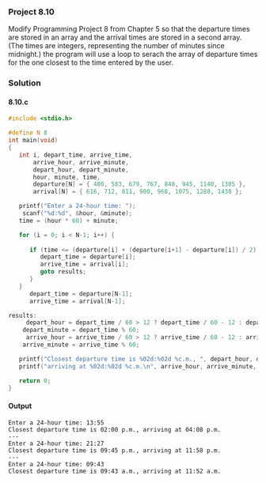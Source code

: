 ### Project 8.10
Modify Programming Project 8 from Chapter 5 so that the departure times are stored in an array and the arrival times are stored in a second array. (The times are integers, representing the number of minutes since midnight.) the program will use a loop to serach the array of departure times for the one closest to the time entered by the user.
### Solution
#### 8.10.c
```c
#include <stdio.h>

#define N 8
int main(void)
{
   int i, depart_time, arrive_time,
       arrive_hour, arrive_minute,
       depart_hour, depart_minute,
       hour, minute, time,
       departure[N] = { 480, 583, 679, 767, 840, 945, 1140, 1305 },
       arrival[N] = { 616, 712, 811, 900, 968, 1075, 1280, 1438 };

   printf("Enter a 24-hour time: ");
    scanf("%d:%d", &hour, &minute);
   time = (hour * 60) + minute;

   for (i = 0; i < N-1; i++) {
   
      if (time <= (departure[i] + (departure[i+1] - departure[i]) / 2)) {
         depart_time = departure[i];
         arrive_time = arrival[i];
         goto results;
      }
   }
      depart_time = departure[N-1];
      arrive_time = arrival[N-1];

results:
     depart_hour = depart_time / 60 > 12 ? depart_time / 60 - 12 : depart_time / 60;
    depart_minute = depart_time % 60;
     arrive_hour = arrive_time / 60 > 12 ? arrive_time / 60 - 12 : arrive_time / 60;
    arrive_minute = arrive_time % 60;

   printf("Closest departure time is %02d:%02d %c.m., ", depart_hour, depart_minute, (depart_time > 11) ? 'a' : 'p');
   printf("arriving at %02d:%02d %c.m.\n", arrive_hour, arrive_minute, (arrive_time > 11) ? 'a' : 'p');

   return 0;
}
```
#### Output
```
Enter a 24-hour time: 13:55
Closest departure time is 02:00 p.m., arriving at 04:08 p.m.
---
Enter a 24-hour time: 21:27
Closest departure time is 09:45 p.m., arriving at 11:58 p.m.
---
Enter a 24-hour time: 09:43
Closest departure time is 09:43 a.m., arriving at 11:52 a.m.
